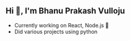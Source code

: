 ## Hi 👋, I'm Bhanu Prakash Vulloju 

- Currently working on React, Node.js :rocket:
- Did various projects using python 
